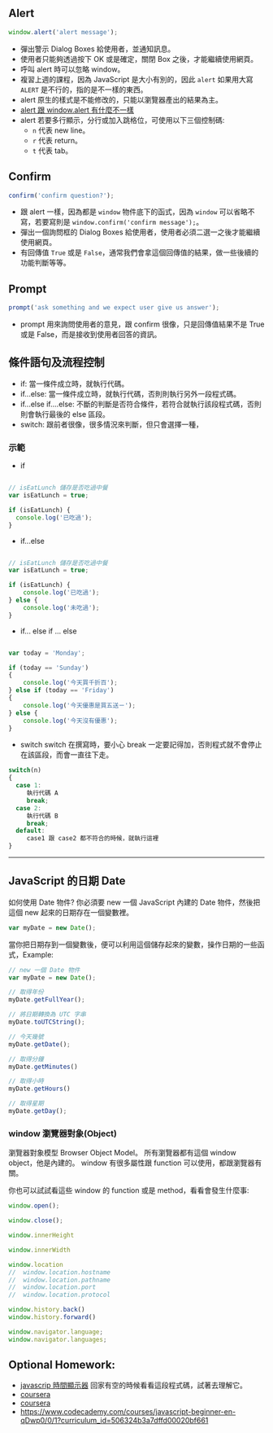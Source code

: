 ## Alert

```js
window.alert('alert message');
```

* 彈出警示 Dialog Boxes 給使用者，並通知訊息。
* 使用者只能夠透過按下 OK 或是確定，關閉 Box 之後，才能繼續使用網頁。
* 呼叫 alert 時可以忽略 window。
* 複習上週的課程，因為 JavaScript 是大小有別的，因此 `alert` 如果用大寫 `ALERT` 是不行的，指的是不一樣的東西。
* alert 原生的樣式是不能修改的，只能以瀏覽器產出的結果為主。
* [alert 跟 window.alert 有什麼不一樣](http://stackoverflow.com/questions/13459907/what-is-the-difference-between-alert-and-window-alert)
* alert 若要多行顯示，分行或加入跳格位，可使用以下三個控制碼:
	* `n` 代表 new line。
	* `r` 代表 return。
	* `t` 代表 tab。

## Confirm

```js
confirm('confirm question?');
```

* 跟 alert 一樣，因為都是 `window` 物件底下的函式，因為 `window` 可以省略不寫，若要寫則是 `window.confirm('confirm message');`。
* 彈出一個詢問框的 Dialog Boxes 給使用者，使用者必須二選一之後才能繼續使用網頁。
* 有回傳值 `True` 或是 `False`，通常我們會拿這個回傳值的結果，做一些後續的功能判斷等等。


## Prompt

```js
prompt('ask something and we expect user give us answer');
```

* prompt 用來詢問使用者的意見，跟 confirm 很像，只是回傳值結果不是 True 或是 False，而是接收到使用者回答的資訊。


## 條件語句及流程控制

* if: 當一條件成立時，就執行代碼。
* if...else: 當一條件成立時，就執行代碼，否則則執行另外一段程式碼。
* if...else if....else: 不斷的判斷是否符合條件，若符合就執行該段程式碼，否則則會執行最後的 else 區段。
* switch: 跟前者很像，很多情況來判斷，但只會選擇一種，

### 示範

* if 

```js

// isEatLunch 儲存是否吃過中餐
var isEatLunch = true;

if (isEatLunch) {
  console.log('已吃過');	
}

```

* if...else 

```js

// isEatLunch 儲存是否吃過中餐
var isEatLunch = true;

if (isEatLunch) {
 	console.log('已吃過');	
} else {
	console.log('未吃過');	
}

```

* if... else if ... else

```js

var today = 'Monday';

if (today == 'Sunday')
{
	console.log('今天買千折百');
} else if (today == 'Friday')
{
    console.log('今天優惠是買五送ㄧ');
} else {
	console.log('今天沒有優惠');
}

```

* switch
switch  在撰寫時，要小心 break 一定要記得加，否則程式就不會停止在該區段，而會一直往下走。

```js
switch(n)
{
  case 1:
     執行代碼 A
     break;
  case 2:
     執行代碼 B
     break;
  default:
     case1 跟 case2 都不符合的時候，就執行這裡
}
```

---

## JavaScript 的日期 Date

如何使用 Date 物件? 你必須要 new  一個 JavaScript 內建的 Date 物件，然後把這個 new 起來的日期存在一個變數裡。

```js
var myDate = new Date();
```

當你把日期存到一個變數後，便可以利用這個儲存起來的變數，操作日期的一些函式，Example:

```js
// new 一個 Date 物件
var myDate = new Date();

// 取得年份
myDate.getFullYear();

// 將日期轉換為 UTC 字串
myDate.toUTCString();

// 今天幾號
myDate.getDate();

// 取得分鐘
myDate.getMinutes()

// 取得小時
myDate.getHours()

// 取得星期
myDate.getDay();

```


### window 瀏覽器對象(Object)
瀏覽器對象模型 Browser Object Model。
所有瀏覽器都有這個 window object，他是內建的。
window 有很多屬性跟 function 可以使用，都跟瀏覽器有關。

你也可以試試看這些 window 的 function 或是 method，看看會發生什麼事:

```js
window.open();
```

```js
window.close();
```

```js
window.innerHeight
```

```js
window.innerWidth
```

```js
window.location
//  window.location.hostname
//  window.location.pathname
//  window.location.port
//  window.location.protocol
```

```js
window.history.back()
window.history.forward()
```

```js
window.navigator.language;
window.navigator.languages;
```

## Optional Homework:
* [javascrip 時間顯示器](http://www.w3school.com.cn/tiy/t.asp?f=jsrf_date_timing_clock)
回家有空的時候看看這段程式碼，試著去理解它。
* [coursera](https://www.coursera.org/learn/html-css-javascript)
* [coursera](https://www.coursera.org/learn/website-coding)
* https://www.codecademy.com/courses/javascript-beginner-en-qDwp0/0/1?curriculum_id=506324b3a7dffd00020bf661




